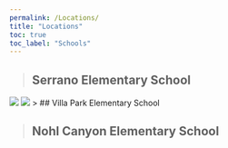 ```yaml
---
permalink: /Locations/
title: "Locations"
toc: true
toc_label: "Schools"
---
```

> ## Serrano Elementary School
<img src=”assets/images/serrano-elementary.jpg” align=”left” />
<img src=”assets/images/7289.jpg” align=”right” />
> ## Villa Park Elementary School

> ## Nohl Canyon Elementary School

